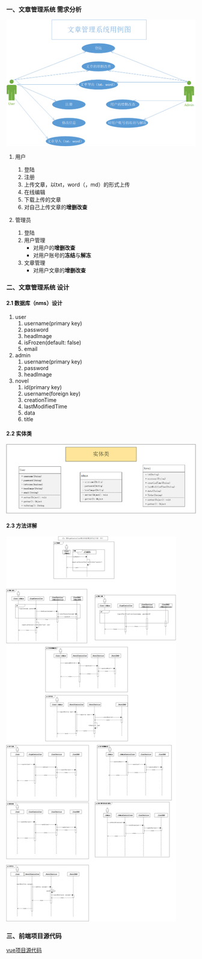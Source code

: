 ### 一、文章管理系统 需求分析
![avatar](./uml/文章管理系统用例图.png)
1. 用户

   1. 登陆
   2. 注册
   3. 上传文章，以txt，word（，md）的形式上传
   4. 在线编辑
   5. 下载上传的文章
   6. 对自己上传文章的**增删改查**
2. 管理员

   1. 登陆
   2. 用户管理
      - 对用户的**增删改查**
      - 对用户账号的**冻结**与**解冻**
   3. 文章管理
      - 对用户文章的**增删改查**

### 二、文章管理系统 设计

#### 2.1 数据库（nms）设计

1. user
   1. username(primary key)
   2. password
   3. headImage
   4. isFrozen(default: false)
   5. email
2. admin
   1. username(primary key)
   2. password
   3. headImage
3. novel
   1. id(primary key)
   2. username(foreign key)
   3. creationTime
   4. lastModifiedTime
   5. data
   6. title

#### 2.2 实体类

![avatar](./uml/文章管理系统类图.png)

#### 2.3 方法详解

![avatar](./uml/文章管理系统顺序图.png)

### 三、前端项目源代码
[vue项目源代码](https://github.com/FightingFZC/NovelManagementSystem-vue)